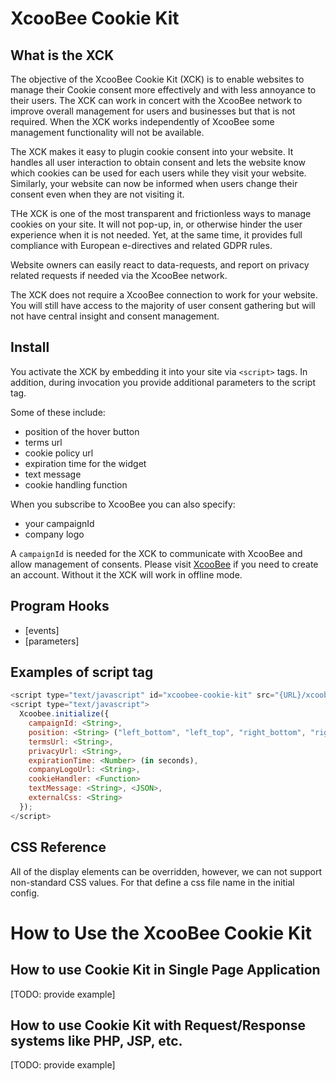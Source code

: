 # XcooBee Cookie Kit

## What is the XCK

The objective of the XcooBee Cookie Kit (XCK) is to enable websites to manage their Cookie consent more effectively and with less annoyance to their users. The XCK can work in concert with the XcooBee network to improve overall management for users and businesses but that is not required. When the XCK works independently of XcooBee some management functionality will not be available.

The XCK makes it easy to plugin cookie consent into your website. It handles all user interaction to obtain consent and lets the website know which cookies can be used for each users while they visit your website. Similarly, your website can now be informed when users change their consent even when they are not visiting it.

THe XCK is one of the most transparent and frictionless ways to manage cookies on your site. It will not pop-up, in, or otherwise hinder the user experience when it is not needed. Yet, at the same time, it provides full compliance with European e-directives and related GDPR rules. 

Website owners can easily react to data-requests, and report on privacy related requests if needed via the XcooBee network.

The XCK does not require a XcooBee connection to work for your website. You will still have access to the majority of user consent gathering but will not have central insight and consent management.

## Install

You activate the XCK by embedding it into your site via `<script>` tags. In addition, during invocation you provide additional parameters to the script tag.

Some of these include:


- position of the hover button
- terms url
- cookie policy url
- expiration time for the widget
- text message
- cookie handling function

When you subscribe to XcooBee you can also specify:

- your campaignId
- company logo

A `campaignId` is needed for the XCK to communicate with XcooBee and allow management of consents. Please visit [XcooBee](https://www.xcoobee.com) if you need to create an account. Without it the XCK will work in offline mode.

## Program Hooks

- [events]
- [parameters]

## Examples of script tag

```javascript
<script type="text/javascript" id="xcoobee-cookie-kit" src="{URL}/xcoobee-cookie-kit.min.js"></script>
<script type="text/javascript">
  Xcoobee.initialize({
    campaignId: <String>,
    position: <String> ("left_bottom", "left_top", "right_bottom", "right_top"),
    termsUrl: <String>,
    privacyUrl: <String>,
    expirationTime: <Number> (in seconds),
    companyLogoUrl: <String>,
    cookieHandler: <Function>
    textMessage: <String>, <JSON>,
    externalCss: <String>
  });
</script>
```

## CSS Reference

<link rel="stylesheet" href="{URL}/xcoobee-cookie-kit.min.css">

All of the display elements can be overridden, however, we can not support non-standard CSS values. For that define a css file name in the initial config.

# How to Use the XcooBee Cookie Kit

## How to use Cookie Kit in Single Page Application

[TODO: provide example]

## How to use Cookie Kit with Request/Response systems like PHP, JSP, etc.

[TODO: provide example]